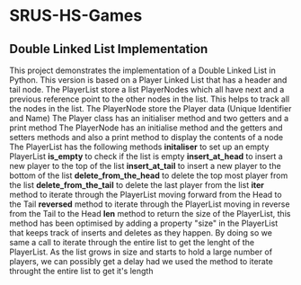 # SRUS-HS-Games
## Double Linked List Implementation
This project demonstrates the implementation of a Double Linked List in Python. This version is based on a Player Linked List that has a header and tail node. 
The PlayerList store a list PlayerNodes which all have next and a previous reference point to the other nodes in the list. This helps to track all the nodes in the list.
The PlayerNode store the Player data (Unique Identifier and Name)
The Player class has an initialiser method and two getters and a print method
The PlayerNode has an initialise method and the getters and setters methods and also a print method to display the contents of a node
The PlayerList has the following methods
**initaliser** to set up an empty PlayerList
**is_empty** to check if the list is empty
**insert_at_head** to insert a new player to the top of the list
**insert_at_tail** to insert a new player to the bottom of the list
**delete_from_the_head** to delete the top most player from the list
**delete_from_the_tail** to delete the last player from the list
**__iter__** method to iterate through the PlayerList moving forward from the Head to the Tail
**__reversed__** method to iterate through the PlayerList moving in reverse from the Tail to the Head
**__len__** method to return the size of the PlayerList, this method has been optimised 
        by adding a property "size" in the PlayerList that keeps track of inserts and deletes as they happen. 
        By doing so we same a call to iterate through the entire list to get the lenght of the PlayerList.
        As the list grows in size and starts to hold a large number of players, we can possibly get a delay 
        had we used the method to iterate throught the entire list to get it's length

